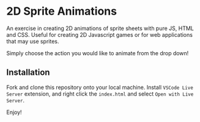 # 2D Sprite Animations
An exercise in creating 2D animations of sprite sheets with pure JS, HTML and CSS. 
Useful for creating 2D Javascript games or for web applications that may use sprites. 

Simply choose the action you would like to animate from the drop down!



## Installation
Fork and clone this repository onto your local machine. Install `VSCode Live Server` extension, and right click the `index.html` and select `Open with Live Server`.

Enjoy!